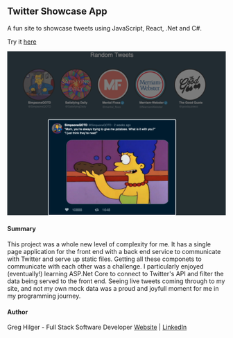 ## Twitter Showcase App

A fun site to showcase tweets using JavaScript, React, .Net and C#.

Try it [here](https://twittershowcaseapp.azurewebsites.net)

![](ClientApp/src/Images/preview.png)

#### Summary

This project was a whole new level of complexity for me.  It has a single page application for the front end with a back end service to communicate
with Twitter and serve up static files. Getting all these componets to communicate with each other was a challenge. I particularly enjoyed (eventually!)
learning ASP.Net Core to connect to Twitter's API and filter the data being served to the front end. Seeing live tweets coming through to my site, and not
my own mock data was a proud and joyfull moment for me in my programming journey.


#### Author

Greg Hilger - Full Stack Software Developer  [Website](gregoryhilger.com) | [LinkedIn](https://www.linkedin.com/in/gregoryhilger/)
